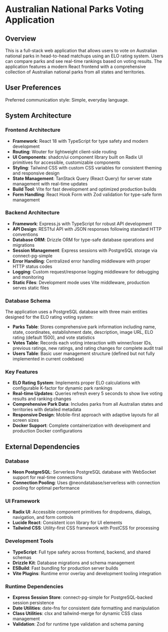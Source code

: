 # Australian National Parks Voting Application

## Overview

This is a full-stack web application that allows users to vote on Australian national parks in head-to-head matchups using an ELO rating system. Users can compare parks and see real-time rankings based on voting results. The application features a modern React frontend with a comprehensive collection of Australian national parks from all states and territories.

## User Preferences

Preferred communication style: Simple, everyday language.

## System Architecture

### Frontend Architecture
- **Framework**: React 18 with TypeScript for type safety and modern development
- **Routing**: Wouter for lightweight client-side routing
- **UI Components**: shadcn/ui component library built on Radix UI primitives for accessible, customizable components
- **Styling**: Tailwind CSS with custom CSS variables for consistent theming and responsive design
- **State Management**: TanStack Query (React Query) for server state management with real-time updates
- **Build Tool**: Vite for fast development and optimized production builds
- **Form Handling**: React Hook Form with Zod validation for type-safe form management

### Backend Architecture
- **Framework**: Express.js with TypeScript for robust API development
- **API Design**: RESTful API with JSON responses following standard HTTP conventions
- **Database ORM**: Drizzle ORM for type-safe database operations and migrations
- **Session Management**: Express sessions with PostgreSQL storage via connect-pg-simple
- **Error Handling**: Centralized error handling middleware with proper HTTP status codes
- **Logging**: Custom request/response logging middleware for debugging and monitoring
- **Static Files**: Development mode uses Vite middleware, production serves static files

### Database Schema
The application uses a PostgreSQL database with three main entities designed for the ELO rating voting system:

- **Parks Table**: Stores comprehensive park information including name, state, coordinates, establishment date, description, image URL, ELO rating (default 1500), and vote statistics
- **Votes Table**: Records each voting interaction with winner/loser IDs, previous ratings, new ratings, and rating changes for complete audit trail
- **Users Table**: Basic user management structure (defined but not fully implemented in current codebase)

### Key Features
- **ELO Rating System**: Implements proper ELO calculations with configurable K-factor for dynamic park rankings
- **Real-time Updates**: Queries refresh every 5 seconds to show live voting results and ranking changes
- **Comprehensive Park Data**: Includes parks from all Australian states and territories with detailed metadata
- **Responsive Design**: Mobile-first approach with adaptive layouts for all screen sizes
- **Docker Support**: Complete containerization with development and production Docker configurations

## External Dependencies

### Database
- **Neon PostgreSQL**: Serverless PostgreSQL database with WebSocket support for real-time connections
- **Connection Pooling**: Uses @neondatabase/serverless with connection pooling for optimal performance

### UI Framework
- **Radix UI**: Accessible component primitives for dropdowns, dialogs, navigation, and form controls
- **Lucide React**: Consistent icon library for UI elements
- **Tailwind CSS**: Utility-first CSS framework with PostCSS for processing

### Development Tools
- **TypeScript**: Full type safety across frontend, backend, and shared schemas
- **Drizzle Kit**: Database migrations and schema management
- **ESBuild**: Fast bundling for production server builds
- **Vite Plugins**: Runtime error overlay and development tooling integration

### Runtime Dependencies
- **Express Session Store**: connect-pg-simple for PostgreSQL-backed session persistence
- **Date Utilities**: date-fns for consistent date formatting and manipulation
- **Class Utilities**: clsx and tailwind-merge for dynamic CSS class management
- **Validation**: Zod for runtime type validation and schema parsing